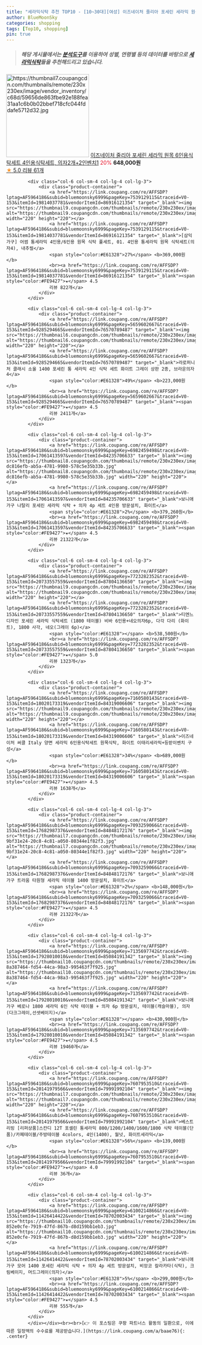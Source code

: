 ```yaml
---
title: "세라믹식탁 추천 TOP10 - [10~30대][여성] 이즈네이처 줄리아 포세린 세라믹 원목 6인용식탁세트 4인용식탁세트, 의자2개+2인벤치1"
author: BlueMoonSky
categories: shopping
tags: [Top10, shopping]
pin: true
---
```


> ##### 해당 게시물에서는 [**분석도구**](https://itemscout.io/)를 이용하여 **성별**, **연령별** 등의 데이터를 바탕으로 [**세라믹식탁**](https://link.coupang.com/a/baae76)들을 추천해드리고 있습니다.
<div class="container"><div class="row">
            <div class="col-6 col-sm-4 col-lg-4 col-lg-3">
                <div class="product-container">
                    <a href="https://link.coupang.com/re/AFFSDP?lptag=AF5964186&subid=bluemoonsky6999&pageKey=7523403130&traceid=V0-153&itemId=19736873369&vendorItemId=86840665653" target="_blank"><img src="https://thumbnail7.coupangcdn.com/thumbnails/remote/230x230ex/image/vendor_inventory/c68d/59656de863fbe92e188fea31aa1c6b0b02bbef718cfc044fddafe5712d32.jpg" alt="https://thumbnail7.coupangcdn.com/thumbnails/remote/230x230ex/image/vendor_inventory/c68d/59656de863fbe92e188fea31aa1c6b0b02bbef718cfc044fddafe5712d32.jpg" width="220" height="220"></a>
                    <a href="https://link.coupang.com/re/AFFSDP?lptag=AF5964186&subid=bluemoonsky6999&pageKey=7523403130&traceid=V0-153&itemId=19736873369&vendorItemId=86840665653" target="_blank">이즈네이처 줄리아 포세린 세라믹 원목 6인용식탁세트 4인용식탁세트, 의자2개+2인벤치1</a>
                    <span style="color:#E61328">20%</span> <b>648,000원</b>
                    <br><a href="https://link.coupang.com/re/AFFSDP?lptag=AF5964186&subid=bluemoonsky6999&pageKey=7523403130&traceid=V0-153&itemId=19736873369&vendorItemId=86840665653" target="_blank"><span style="color:#FE9427">★</span> 5.0
                    리뷰 61개</a>
                </div>
            </div>
            
            <div class="col-6 col-sm-4 col-lg-4 col-lg-3">
                <div class="product-container">
                    <a href="https://link.coupang.com/re/AFFSDP?lptag=AF5964186&subid=bluemoonsky6999&pageKey=7539129115&traceid=V0-153&itemId=19814037781&vendorItemId=86916121354" target="_blank"><img src="https://thumbnail9.coupangcdn.com/thumbnails/remote/230x230ex/image/vendor_inventory/eae8/15253d06bc2c55bc937c9d1d6543f2e58653487f7a3a04aac046ef5b664a.jpg" alt="https://thumbnail9.coupangcdn.com/thumbnails/remote/230x230ex/image/vendor_inventory/eae8/15253d06bc2c55bc937c9d1d6543f2e58653487f7a3a04aac046ef5b664a.jpg" width="220" height="220"></a>
                    <a href="https://link.coupang.com/re/AFFSDP?lptag=AF5964186&subid=bluemoonsky6999&pageKey=7539129115&traceid=V0-153&itemId=19814037781&vendorItemId=86916121354" target="_blank">[삼익가구] 어썸 통세라믹 4인용/6인용 원목 식탁 풀세트, 01. 4인용 통세라믹 원목 식탁세트(의자4), 내추럴</a>
                    <span style="color:#E61328">27%</span> <b>369,000원</b>
                    <br><a href="https://link.coupang.com/re/AFFSDP?lptag=AF5964186&subid=bluemoonsky6999&pageKey=7539129115&traceid=V0-153&itemId=19814037781&vendorItemId=86916121354" target="_blank"><span style="color:#FE9427">★</span> 4.5
                    리뷰 822개</a>
                </div>
            </div>
            
            <div class="col-6 col-sm-4 col-lg-4 col-lg-3">
                <div class="product-container">
                    <a href="https://link.coupang.com/re/AFFSDP?lptag=AF5964186&subid=bluemoonsky6999&pageKey=5659602667&traceid=V0-153&itemId=9285294665&vendorItemId=76570789487" target="_blank"><img src="https://thumbnail6.coupangcdn.com/thumbnails/remote/230x230ex/image/vendor_inventory/d903/45b2dc02866a29c51f86a60f20012ff348cdb6db17d4556a50d25150af12.jpg" alt="https://thumbnail6.coupangcdn.com/thumbnails/remote/230x230ex/image/vendor_inventory/d903/45b2dc02866a29c51f86a60f20012ff348cdb6db17d4556a50d25150af12.jpg" width="220" height="220"></a>
                    <a href="https://link.coupang.com/re/AFFSDP?lptag=AF5964186&subid=bluemoonsky6999&pageKey=5659602667&traceid=V0-153&itemId=9285294665&vendorItemId=76570789487" target="_blank">라로퍼니처 클래시 소울 1400 포세린 통 세라믹 4인 식탁 세트 화이트 그레이 상판 2종, 브라운의자4</a>
                    <span style="color:#E61328">49%</span> <b>223,000원</b>
                    <br><a href="https://link.coupang.com/re/AFFSDP?lptag=AF5964186&subid=bluemoonsky6999&pageKey=5659602667&traceid=V0-153&itemId=9285294665&vendorItemId=76570789487" target="_blank"><span style="color:#FE9427">★</span> 4.5
                    리뷰 2411개</a>
                </div>
            </div>
            
            <div class="col-6 col-sm-4 col-lg-4 col-lg-3">
                <div class="product-container">
                    <a href="https://link.coupang.com/re/AFFSDP?lptag=AF5964186&subid=bluemoonsky6999&pageKey=6982459498&traceid=V0-153&itemId=17061413597&vendorItemId=84235706633" target="_blank"><img src="https://thumbnail8.coupangcdn.com/thumbnails/remote/230x230ex/image/retail/images/309429882775520-dc816efb-ab5a-4781-9980-578c5e35b33b.jpg" alt="https://thumbnail8.coupangcdn.com/thumbnails/remote/230x230ex/image/retail/images/309429882775520-dc816efb-ab5a-4781-9980-578c5e35b33b.jpg" width="220" height="220"></a>
                    <a href="https://link.coupang.com/re/AFFSDP?lptag=AF5964186&subid=bluemoonsky6999&pageKey=6982459498&traceid=V0-153&itemId=17061413597&vendorItemId=84235706633" target="_blank">보니애가구 나탈리 포세린 세라믹 식탁 + 의자 4p 세트 4인용 방문설치, 화이트</a>
                    <span style="color:#E61328">2%</span> <b>379,260원</b>
                    <br><a href="https://link.coupang.com/re/AFFSDP?lptag=AF5964186&subid=bluemoonsky6999&pageKey=6982459498&traceid=V0-153&itemId=17061413597&vendorItemId=84235706633" target="_blank"><span style="color:#FE9427">★</span> 4.5
                    리뷰 21322개</a>
                </div>
            </div>
            
            <div class="col-6 col-sm-4 col-lg-4 col-lg-3">
                <div class="product-container">
                    <a href="https://link.coupang.com/re/AFFSDP?lptag=AF5964186&subid=bluemoonsky6999&pageKey=7723282352&traceid=V0-153&itemId=20733557559&vendorItemId=87804136650" target="_blank"><img src="https://thumbnail9.coupangcdn.com/thumbnails/remote/230x230ex/image/vendor_inventory/21f0/4b2b1ba33c0e4507057d654a60cbbd97133bb09fd076b4c6919831c51eca.jpg" alt="https://thumbnail9.coupangcdn.com/thumbnails/remote/230x230ex/image/vendor_inventory/21f0/4b2b1ba33c0e4507057d654a60cbbd97133bb09fd076b4c6919831c51eca.jpg" width="220" height="220"></a>
                    <a href="https://link.coupang.com/re/AFFSDP?lptag=AF5964186&subid=bluemoonsky6999&pageKey=7723282352&traceid=V0-153&itemId=20733557559&vendorItemId=87804136650" target="_blank">티엔느디자인 포세린 세라믹 식탁세트 (1800 테이블) 비바 6인용+네오의자6p, 다각 다리 (화이트), 1800 사각, 네오(그레이 6p)</a>
                    <span style="color:#E61328"></span> <b>538,500원</b>
                    <br><a href="https://link.coupang.com/re/AFFSDP?lptag=AF5964186&subid=bluemoonsky6999&pageKey=7723282352&traceid=V0-153&itemId=20733557559&vendorItemId=87804136650" target="_blank"><span style="color:#FE9427">★</span> 5.0
                    리뷰 1323개</a>
                </div>
            </div>
            
            <div class="col-6 col-sm-4 col-lg-4 col-lg-3">
                <div class="product-container">
                    <a href="https://link.coupang.com/re/AFFSDP?lptag=AF5964186&subid=bluemoonsky6999&pageKey=7160580143&traceid=V0-153&itemId=18020173319&vendorItemId=84319006606" target="_blank"><img src="https://thumbnail9.coupangcdn.com/thumbnails/remote/230x230ex/image/vendor_inventory/1dab/b207e8ead52e6ab42ae31dbec2e3ae6b114da4cd12d65987eb74b2f21c92.png" alt="https://thumbnail9.coupangcdn.com/thumbnails/remote/230x230ex/image/vendor_inventory/1dab/b207e8ead52e6ab42ae31dbec2e3ae6b114da4cd12d65987eb74b2f21c92.png" width="220" height="220"></a>
                    <a href="https://link.coupang.com/re/AFFSDP?lptag=AF5964186&subid=bluemoonsky6999&pageKey=7160580143&traceid=V0-153&itemId=18020173319&vendorItemId=84319006606" target="_blank">이즈네이처 써클 Italy 양면 세라믹 6인용식탁세트 원목식탁, 화이트 이태리세라믹+등받이벤치 구성</a>
                    <span style="color:#E61328">34%</span> <b>689,000원</b>
                    <br><a href="https://link.coupang.com/re/AFFSDP?lptag=AF5964186&subid=bluemoonsky6999&pageKey=7160580143&traceid=V0-153&itemId=18020173319&vendorItemId=84319006606" target="_blank"><span style="color:#FE9427">★</span> 4.5
                    리뷰 1638개</a>
                </div>
            </div>
            
            <div class="col-6 col-sm-4 col-lg-4 col-lg-3">
                <div class="product-container">
                    <a href="https://link.coupang.com/re/AFFSDP?lptag=AF5964186&subid=bluemoonsky6999&pageKey=7093259066&traceid=V0-153&itemId=17682987376&vendorItemId=84848172176" target="_blank"><img src="https://thumbnail7.coupangcdn.com/thumbnails/remote/230x230ex/image/retail/images/2970589679515182-9bf31e24-20c8-4c81-a050-80344e1f82f3.jpg" alt="https://thumbnail7.coupangcdn.com/thumbnails/remote/230x230ex/image/retail/images/2970589679515182-9bf31e24-20c8-4c81-a050-80344e1f82f3.jpg" width="220" height="220"></a>
                    <a href="https://link.coupang.com/re/AFFSDP?lptag=AF5964186&subid=bluemoonsky6999&pageKey=7093259066&traceid=V0-153&itemId=17682987376&vendorItemId=84848172176" target="_blank">보니애가구 트라움 타원형 세라믹 테이블 1400 방문설치, 화이트</a>
                    <span style="color:#E61328">2%</span> <b>148,000원</b>
                    <br><a href="https://link.coupang.com/re/AFFSDP?lptag=AF5964186&subid=bluemoonsky6999&pageKey=7093259066&traceid=V0-153&itemId=17682987376&vendorItemId=84848172176" target="_blank"><span style="color:#FE9427">★</span> 4.5
                    리뷰 21322개</a>
                </div>
            </div>
            
            <div class="col-6 col-sm-4 col-lg-4 col-lg-3">
                <div class="product-container">
                    <a href="https://link.coupang.com/re/AFFSDP?lptag=AF5964186&subid=bluemoonsky6999&pageKey=7135697742&traceid=V0-153&itemId=17928010010&vendorItemId=85084191342" target="_blank"><img src="https://thumbnail10.coupangcdn.com/thumbnails/remote/230x230ex/image/retail/images/2972576964851060-8a387464-fd54-44ca-98a3-995463f7f925.jpg" alt="https://thumbnail10.coupangcdn.com/thumbnails/remote/230x230ex/image/retail/images/2972576964851060-8a387464-fd54-44ca-98a3-995463f7f925.jpg" width="220" height="220"></a>
                    <a href="https://link.coupang.com/re/AFFSDP?lptag=AF5964186&subid=bluemoonsky6999&pageKey=7135697742&traceid=V0-153&itemId=17928010010&vendorItemId=85084191342" target="_blank">보니애가구 베로나 1800 세라믹 6인 식탁 테이블 + 의자 6p 방문설치, 테이블(캐슬마블), 의자(다크그레이,선셋베이지)</a>
                    <span style="color:#E61328"></span> <b>430,900원</b>
                    <br><a href="https://link.coupang.com/re/AFFSDP?lptag=AF5964186&subid=bluemoonsky6999&pageKey=7135697742&traceid=V0-153&itemId=17928010010&vendorItemId=85084191342" target="_blank"><span style="color:#FE9427">★</span> 4.5
                    리뷰 19460개</a>
                </div>
            </div>
            
            <div class="col-6 col-sm-4 col-lg-4 col-lg-3">
                <div class="product-container">
                    <a href="https://link.coupang.com/re/AFFSDP?lptag=AF5964186&subid=bluemoonsky6999&pageKey=7607953510&traceid=V0-153&itemId=20141979566&vendorItemId=79991992104" target="_blank"><img src="https://thumbnail7.coupangcdn.com/thumbnails/remote/230x230ex/image/vendor_inventory/8ff8/abc3225163ec53f70625de17113e892f4003282a7e8ed2fb76ec0b8eed7c.jpg" alt="https://thumbnail7.coupangcdn.com/thumbnails/remote/230x230ex/image/vendor_inventory/8ff8/abc3225163ec53f70625de17113e892f4003282a7e8ed2fb76ec0b8eed7c.jpg" width="220" height="220"></a>
                    <a href="https://link.coupang.com/re/AFFSDP?lptag=AF5964186&subid=bluemoonsky6999&pageKey=7607953510&traceid=V0-153&itemId=20141979566&vendorItemId=79991992104" target="_blank">베스트리빙 [리퍼상품]스칸디 12T 포셀린 통세라믹 800/1200/1400/1600/1800 식탁 테이블(단품)/카페테이블/주방테이블 4colors, 4인(1400), 월넛, 화이트세라믹</a>
                    <span style="color:#E61328">56%</span> <b>139,000원</b>
                    <br><a href="https://link.coupang.com/re/AFFSDP?lptag=AF5964186&subid=bluemoonsky6999&pageKey=7607953510&traceid=V0-153&itemId=20141979566&vendorItemId=79991992104" target="_blank"><span style="color:#FE9427">★</span> 4.0
                    리뷰 36개</a>
                </div>
            </div>
            
            <div class="col-6 col-sm-4 col-lg-4 col-lg-3">
                <div class="product-container">
                    <a href="https://link.coupang.com/re/AFFSDP?lptag=AF5964186&subid=bluemoonsky6999&pageKey=6100214866&traceid=V0-153&itemId=11426414422&vendorItemId=78702003434" target="_blank"><img src="https://thumbnail10.coupangcdn.com/thumbnails/remote/230x230ex/image/retail/images/7189207066152290-852e0cfe-7919-47fd-867b-d8d159bb1eb3.jpg" alt="https://thumbnail10.coupangcdn.com/thumbnails/remote/230x230ex/image/retail/images/7189207066152290-852e0cfe-7919-47fd-867b-d8d159bb1eb3.jpg" width="220" height="220"></a>
                    <a href="https://link.coupang.com/re/AFFSDP?lptag=AF5964186&subid=bluemoonsky6999&pageKey=6100214866&traceid=V0-153&itemId=11426414422&vendorItemId=78702003434" target="_blank">보니애가구 모어 1400 포세린 세라믹 식탁 + 의자 4p 세트 방문설치, 비앙코 칼라카타(식탁), 크림베이지, 머드그레이(의자)</a>
                    <span style="color:#E61328">5%</span> <b>299,000원</b>
                    <br><a href="https://link.coupang.com/re/AFFSDP?lptag=AF5964186&subid=bluemoonsky6999&pageKey=6100214866&traceid=V0-153&itemId=11426414422&vendorItemId=78702003434" target="_blank"><span style="color:#FE9427">★</span> 4.5
                    리뷰 555개</a>
                </div>
            </div>
            </div></div><br><br>[👉 이 포스팅은 쿠팡 파트너스 활동의 일환으로, 이에 따른 일정액의 수수료를 제공받습니다.](https://link.coupang.com/a/baae76){: .center}